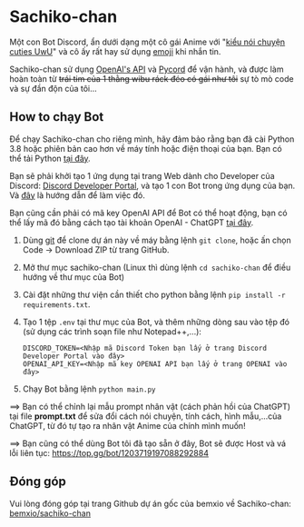 # Sachiko-chan
Một con Bot Discord, ẩn dưới dạng một cô gái Anime với "[kiểu nói chuyện cuties UwU](https://www.urbandictionary.com/define.php?term=UwU%20Speech)" và cô ấy rất hay sử dụng [emoji](https://vi.wikipedia.org/wiki/Emoticon#Japanese_(kaomoji)) khi nhắn tin.

Sachiko-chan sử dụng [OpenAI's API](https://platform.openai.com/docs/api-reference/chat) và [Pycord](https://pycord.dev) để vận hành, và được làm hoàn toàn từ ~~trái tim của 1 thằng wibu ráck đéo có gái như tôi~~ sự tò mò code và sự đần độn của tôi...

## How to chạy Bot
Để chạy Sachiko-chan cho riêng mình, hãy đảm bảo rằng bạn đã cài Python 3.8 hoặc phiên bản cao hơn về máy tính hoặc điện thoại của bạn. Bạn có thể tải Python [tại đây](https://www.python.org/downloads/).

Bạn sẽ phải khởi tạo 1 ứng dụng tại trang Web dành cho Developer của Discord: [Discord Developer Portal](https://discord.com/developers/applications), và tạo 1 con Bot trong ứng dụng của bạn. Và [đây](https://discordpy.readthedocs.io/en/stable/discord.html) là hướng dẫn để làm việc đó.

Bạn cũng cần phải có mã key OpenAI API để Bot có thể hoạt động, bạn có thể lấy mã đó bằng cách tạo tài khoản OpenAI - ChatGPT [tại đây](https://beta.openai.com/).

1. Dùng [git](https://git-scm.com/) để clone dự án này về máy bằng lệnh `git clone`, hoặc ấn chọn Code -> Download ZIP từ trang GitHub.
2. Mở thư mục sachiko-chan (Linux thì dùng lệnh `cd sachiko-chan` để điều hướng về thư mục của Bot)
3. Cài đặt những thư viện cần thiết cho python bằng lệnh `pip install -r requirements.txt`.
4. Tạo 1 tệp `.env` tại thư mục của Bot, và thêm những dòng sau vào tệp đó (sử dụng các trình soạn file như Notepad++,...):

    ```
    DISCORD_TOKEN=<Nhập mã Discord Token bạn lấy ở trang Discord Developer Portal vào đây>
    OPENAI_API_KEY=<Nhập mã key OPENAI API bạn lấy ở trang OPENAI vào đây>
    ```

5. Chạy Bot bằng lệnh `python main.py`

==> Bạn có thể chỉnh lại mẫu prompt nhân vật (cách phản hồi của ChatGPT) tại file **prompt.txt** để sửa đổi cách nói chuyện, tính cách, hình mẫu,...của ChatGPT, từ đó tự tạo ra nhân vật Anime của chính mình muốn!

==> Bạn cũng có thể dùng Bot tôi đã tạo sẵn ở đây, Bot sẽ được Host và vá lỗi liên tục: https://top.gg/bot/1203719197088292884

## Đóng góp
Vui lòng đóng góp tại trang Github dự án gốc của bemxio về Sachiko-chan: [bemxio/sachiko-chan](https://github.com/bemxio/sachiko-chan)
